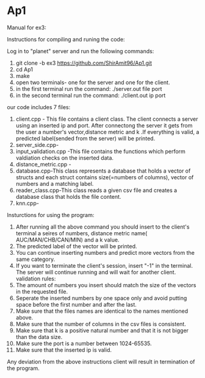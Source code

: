 # Ap1
Manual for ex3: 

Instructions for compiling and runing the code: 

Log in to "planet" server and run the following commands:
1. git clone -b ex3 https://github.com/ShirAmit96/Ap1.git
3. cd Ap1 
4. make
5. open two terminals- one for the server and one for the client.
6. in the first terminal run the command: ./server.out file port
7. in the second terminal run the command: ./client.out ip port


our code includes 7 files: 
1. client.cpp - This file contains a client class. The client connects a server using an inserted ip and port. After connectong the server it gets from the user a number's vector,distance metric and k .If everything is valid, a predicted label(sended from the server) will be printed.
2. server_side.cpp- 
3. input_validation.cpp -This file contains the functions which perform valdiation checks on the inserted data. 
4. distance_metric.cpp -
5. database.cpp-This class represents a database that holds a vector of structs and each struct contains size(=numbers of columns), vector of numbers and a matching label.
6. reader_class.cpp-This class reads a given csv file and creates a database class that holds the file content.
7. knn.cpp-

Insturctions for using the program:

1. After running all the above command you should insert to the client's terminal a seires of numbers, distance metric name( AUC/MAN/CHB/CAN/MIN) and a k value.
2. The predicted label of the vector will be printed.
3. You can continue inserting numbers and predict more vectors from the same category.
4. If you want to terminate the client's session, insert "-1" in the terminal.
   The server will continue running and will wait for another client.
validation rules:
1. The amount of numbers you insert should match the size of the vectors in the requested file.
2. Seperate the inserted numbers by one space only and avoid putting space before the first number and after the last.
3. Make sure that the files names are identical to the names mentioned above.
4. Make sure that the number of columns in the csv files is consistent.
5. Make sure that k is a positive natural number and that it is not bigger than the data size.
6. Make sure the port is a number between 1024-65535.
7. Make sure that the inserted ip is valid.

Any deviation from the above instructions client  will result in termination of the program.

